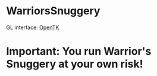 # WarriorsSnuggery
GL interface: [OpenTK](https://github.com/opentk/opentk)
# Important: You run Warrior's Snuggery at your own risk!
